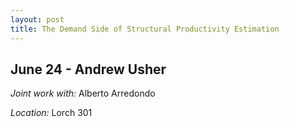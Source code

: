 ```yaml
---
layout: post
title: The Demand Side of Structural Productivity Estimation 
---
```

## June 24 - Andrew Usher

*Joint work with:* Alberto Arredondo 

*Location:* Lorch 301



